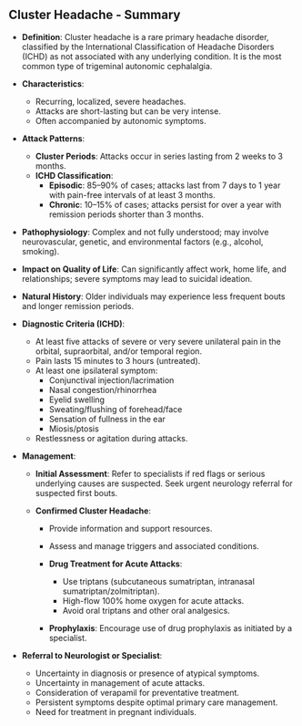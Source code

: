 ## Cluster Headache - Summary

- **Definition**: Cluster headache is a rare primary headache disorder, classified by the International Classification of Headache Disorders (ICHD) as not associated with any underlying condition. It is the most common type of trigeminal autonomic cephalalgia.

- **Characteristics**:
  - Recurring, localized, severe headaches.
  - Attacks are short-lasting but can be very intense.
  - Often accompanied by autonomic symptoms.

- **Attack Patterns**:
  - **Cluster Periods**: Attacks occur in series lasting from 2 weeks to 3 months.
  - **ICHD Classification**:
    - **Episodic**: 85–90% of cases; attacks last from 7 days to 1 year with pain-free intervals of at least 3 months.
    - **Chronic**: 10–15% of cases; attacks persist for over a year with remission periods shorter than 3 months.

- **Pathophysiology**: Complex and not fully understood; may involve neurovascular, genetic, and environmental factors (e.g., alcohol, smoking).

- **Impact on Quality of Life**: Can significantly affect work, home life, and relationships; severe symptoms may lead to suicidal ideation.

- **Natural History**: Older individuals may experience less frequent bouts and longer remission periods.

- **Diagnostic Criteria (ICHD)**:
  - At least five attacks of severe or very severe unilateral pain in the orbital, supraorbital, and/or temporal region.
  - Pain lasts 15 minutes to 3 hours (untreated).
  - At least one ipsilateral symptom:
    - Conjunctival injection/lacrimation
    - Nasal congestion/rhinorrhea
    - Eyelid swelling
    - Sweating/flushing of forehead/face
    - Sensation of fullness in the ear
    - Miosis/ptosis
  - Restlessness or agitation during attacks.

- **Management**:
  - **Initial Assessment**: Refer to specialists if red flags or serious underlying causes are suspected. Seek urgent neurology referral for suspected first bouts.
  
  - **Confirmed Cluster Headache**:
    - Provide information and support resources.
    - Assess and manage triggers and associated conditions.
    - **Drug Treatment for Acute Attacks**:
      - Use triptans (subcutaneous sumatriptan, intranasal sumatriptan/zolmitriptan).
      - High-flow 100% home oxygen for acute attacks.
      - Avoid oral triptans and other oral analgesics.
      
    - **Prophylaxis**: Encourage use of drug prophylaxis as initiated by a specialist.

- **Referral to Neurologist or Specialist**:
  - Uncertainty in diagnosis or presence of atypical symptoms.
  - Uncertainty in management of acute attacks.
  - Consideration of verapamil for preventative treatment.
  - Persistent symptoms despite optimal primary care management.
  - Need for treatment in pregnant individuals.